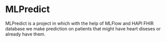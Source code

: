 # MLPredict
MLPredict is a project in which with the help of MLFlow and HAPI FHIR database we make prediction on patients that might have heart diseses or already have them.
